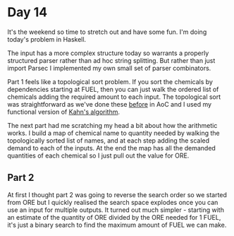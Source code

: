 # Day 14

It's the weekend so time to stretch out and have some fun. I'm doing today's problem in Haskell.

The input has a more complex structure today so warrants a properly structured parser rather than ad hoc string splitting. But rather than just import Parsec I implemented my own small set of parser combinators.

Part 1 feels like a topological sort problem. If you sort the chemicals by dependencies starting at FUEL, then you can just walk the ordered list of chemicals adding the required amount to each input. The topological sort was straightforward as we've done these [before](https://github.com/neilgall/adventofcode2018/blob/master/src/day7/day7.kt) in AoC and I used my functional version of [Kahn's algorithm](https://en.wikipedia.org/wiki/Topological_sorting#Algorithms).

The next part had me scratching my head a bit about how the arithmetic works. I build a map of chemical name to quantity needed by walking the topologically sorted list of names, and at each step adding the scaled demand to each of the inputs. At the end the map has all the demanded quantities of each chemical so I just pull out the value for ORE.

## Part 2

At first I thought part 2 was going to reverse the search order so we started from ORE but I quickly realised the search space explodes once you can use an input for multiple outputs. It turned out much simpler - starting with an estimate of the quantity of ORE divided by the ORE needed for 1 FUEL, it's just a binary search to find the maximum amount of FUEL we can make.
